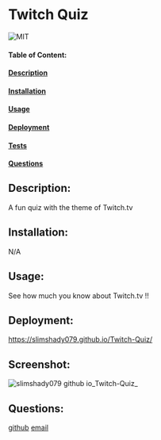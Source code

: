 # Twitch Quiz
![MIT](https://img.shields.io/badge/License-MIT-blue)

#### Table of Content:
#### [Description](#description)
#### [Installation](#installation)
#### [Usage](#usage)
#### [Deployment](#deployment)
#### [Tests](#tests)
#### [Questions](#questions)

## Description:
A fun quiz with the theme of Twitch.tv

## Installation:
N/A

## Usage:
See how much you know about Twitch.tv !!

## Deployment:
https://slimshady079.github.io/Twitch-Quiz/

## Screenshot:
![slimshady079 github io_Twitch-Quiz_](https://user-images.githubusercontent.com/115417230/213923526-6daa62c7-013b-48cb-b849-a833fe8eaf37.png)


## Questions:
[github](https://github.com/https://github.com/Slimshady079/Twitch-Quiz)
[email](mailto:maximiliangibes@gmail.com)


